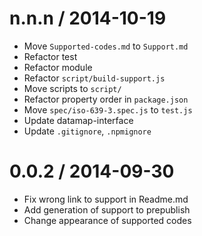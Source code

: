 
n.n.n / 2014-10-19
==================

 * Move `Supported-codes.md` to `Support.md`
 * Refactor test
 * Refactor module
 * Refactor `script/build-support.js`
 * Move scripts to `script/`
 * Refactor property order in `package.json`
 * Move `spec/iso-639-3.spec.js` to `test.js`
 * Update datamap-interface
 * Update `.gitignore`, `.npmignore`

0.0.2 / 2014-09-30
==================

 * Fix wrong link to support in Readme.md
 * Add generation of support to prepublish
 * Change appearance of supported codes

